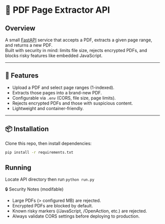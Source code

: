 # 📄 PDF Page Extractor API

## Overview
A small [FastAPI](https://fastapi.tiangolo.com/) service that accepts a PDF, extracts a given page range, and returns a new PDF.  
Built with security in mind: limits file size, rejects encrypted PDFs, and blocks risky features like embedded JavaScript.

---

## 🚀 Features
- Upload a PDF and select page ranges (1-indexed).
- Extracts those pages into a brand-new PDF.
- Configurable via `.env` (CORS, file size, page limits).
- Rejects encrypted PDFs and those with suspicious content.
- Lightweight and container-friendly.

---

## 📦 Installation

Clone this repo, then install dependencies:

```bash
pip install -r requirements.txt
```

## Running

Locate API directory then run ```python run.py```

🔒 Security Notes (modifable)
- Large PDFs (> configured MB) are rejected.
- Encrypted PDFs are blocked by default.
- Known risky markers (/JavaScript, /OpenAction, etc.) are rejected.
- Always validate CORS settings before deploying to production.